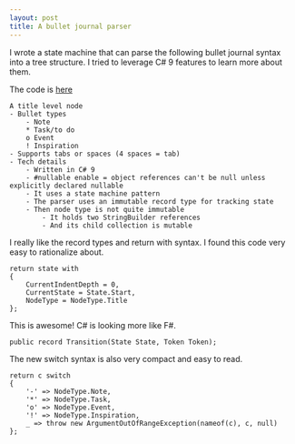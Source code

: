 ```yaml
---
layout: post
title: A bullet journal parser
---
```


I wrote a state machine that can parse the following bullet journal syntax into a tree structure. I tried to leverage C# 9 features to learn more about them.

The code is [here](https://gist.github.com/ryanohs/caf769dbe554ded0fec151a53a17f8ee)

    A title level node
    - Bullet types
        - Note
        * Task/to do
        o Event
        ! Inspiration
    - Supports tabs or spaces (4 spaces = tab)
    - Tech details
        - Written in C# 9
        - #nullable enable = object references can't be null unless explicitly declared nullable
        - It uses a state machine pattern
        - The parser uses an immutable record type for tracking state
        - Then node type is not quite immutable
            - It holds two StringBuilder references
            - And its child collection is mutable
        
I really like the record types and return with syntax. I found this code very easy to rationalize about.

    return state with
    {
        CurrentIndentDepth = 0,
        CurrentState = State.Start,
        NodeType = NodeType.Title
    };
    
This is awesome! C# is looking more like F#.

    public record Transition(State State, Token Token);

The new switch syntax is also very compact and easy to read.

    return c switch
    {
        '-' => NodeType.Note,
        '*' => NodeType.Task,
        'o' => NodeType.Event,
        '!' => NodeType.Inspiration,
        _ => throw new ArgumentOutOfRangeException(nameof(c), c, null)
    };


